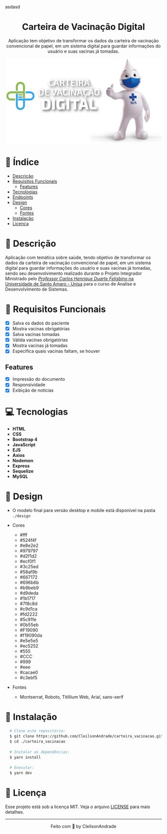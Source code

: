 <teste>
asdasd
<div align="center">
    <h1 align="center">Carteira de Vacinação Digital</h1>
    <p>Aplicação tem objetivo de transformar os dados da carteira de vacinação convencional de papel, em um sistema digital para guardar informações do usuário e suas vacinas já tomadas.</p>
    <img src="./design/logo.png" alt="Logo" width="500">
</div>

# 📒 Índice
* [Descrição](#descrição)
* [Requisitos Funcionais](#requisitos)
  * [Features](#features)
* [Tecnologias](#tecnologias)
* [Endpoints](#endpoints)
* [Design](#design)
  * [Cores](#cores)
  * [Fontes](#fontes)
* [Instalação](#instalação)
* [Licença](#licença)

# 📃 <span id="descrição">Descrição</span>
Aplicação com temática sobre saúde, tendo objetivo de transformar os dados da carteira de vacinação convencional de papel, em um sistema digital para guardar informações do usuário e suas vacinas já tomadas, sendo seu desenvolvimento realizado durante o Projeto Integrador Ministrado pelo <a href="https://www.linkedin.com/in/carlos-henrique-duarte-felisbino-9b493526/">_Professor Carlos Henrique Duarte Felisbino_ na [Universidade de Santo Amaro - Unisa](https://www.unisa.br/) para o curso de Analise e Desenvolvimento de Sistemas.</a>

# 📌 <span id="requisitos">Requisitos Funcionais</span>
- [x] Salva os dados do paciente<br>
- [x] Mostra vacinas obrigatórias<br>
- [x] Salva vacinas tomadas<br>
- [x] Válida vacinas obrigatórias<br>
- [x] Mostra vacinas já tomadas<br>
- [x] Especifica quais vacinas faltam, se houver<br>

## Features
- [x] Impressão do documento<br>
- [x] Responsividade<br>
- [x] Exibição de notícias<br>

# 💻 <span id="tecnologias">Tecnologias</span>
- **HTML**
- **CSS**
- **Bootstrap 4**
- **JavaScript**
- **EJS**
- **Axios**
- **Nodemon**
- **Express**
- **Sequelize**
- **MySQL**

# 🎨 <span id="design">Design</span>
- O modelo final para versão desktop e mobile está disponível na pasta `./design`

- <span id="cores">Cores<br></span>
  * #fff<br>
  * #524f4f<br>
  * #e8e2e2<br>
  * #979797<br>
  * #d2f1d2<br>
  * #ecf0f1<br>
  * #3c25ed<br>
  * #58af9b<br>
  * #667172<br>
  * #696b6b<br>
  * #b9beb9<br>
  * #d9deda<br>
  * #1b1717<br>
  * #7f8c8d<br>
  * #c9d1ca<br>
  * #fd2222<br>
  * #5c91fe<br>
  * #0b55eb<br>
  * #F19090<br>
  * #f19090da<br>
  * #e5e5e5<br>
  * #ec5252<br>
  * #555<br>
  * #CCC<br>
  * #999<br>
  * #eee<br>
  * #cacae0<br>
  * #c3ebf5<br>

- <span id="fontes">Fontes<br></span>
  * Montserrat, Roboto, Titillium Web, Arial, sans-serif

# 🚀 <span id="instalação">Instalação</span>
```bash
  # Clone este repositório:
  $ git clone https://github.com/CleilsonAndrade/carteira_vacinacao.git
  $ cd ./carteira_vacinacao

  # Instalar as dependências:
  $ yarn install

  # Executar:
  $ yarn dev
```

# 📝 <span id="licença">Licença</span>
Esse projeto está sob a licença MIT. Veja o arquivo [LICENSE](LICENSE) para mais detalhes.

---

<p align="center">
  Feito com 💜 by CleilsonAndrade
</p>
